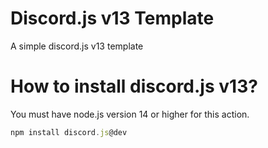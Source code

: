 # Discord.js v13 Template

A simple discord.js v13 template

# How to install discord.js v13?

You must have node.js version 14 or higher for this action.

```js
npm install discord.js@dev
```
